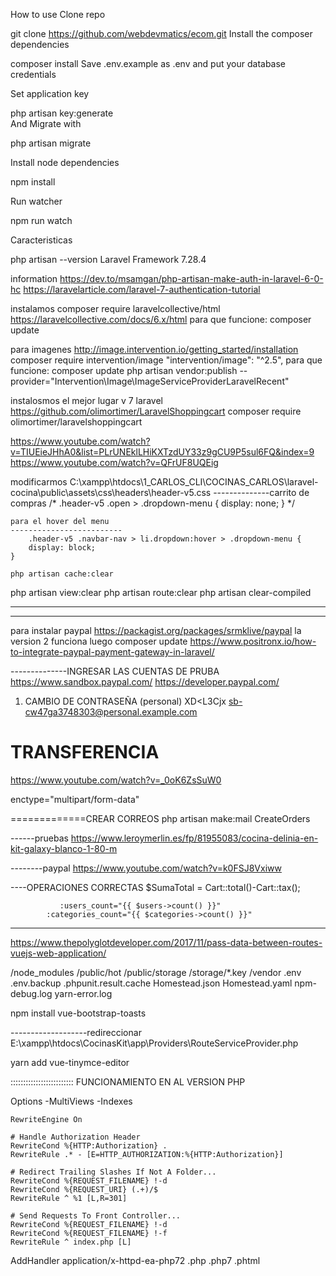 How to use
Clone repo

git clone https://github.com/webdevmatics/ecom.git
Install the composer dependencies

composer install
Save .env.example as .env and put your database credentials

Set application key

php artisan key:generate        
And Migrate with

php artisan migrate

Install node dependencies

npm install

Run watcher

npm run watch

Caracteristicas

php artisan --version 
Laravel Framework 7.28.4

information
https://dev.to/msamgan/php-artisan-make-auth-in-laravel-6-0-hc
https://laravelarticle.com/laravel-7-authentication-tutorial

instalamos
composer require laravelcollective/html
https://laravelcollective.com/docs/6.x/html
para que funcione: composer update

para imagenes
http://image.intervention.io/getting_started/installation
composer require intervention/image
 "intervention/image": "^2.5",
 para que funcione: composer update
php artisan vendor:publish --provider="Intervention\Image\ImageServiceProviderLaravelRecent"

instalosmos el mejor lugar v 7 laravel
https://github.com/olimortimer/LaravelShoppingcart
composer require olimortimer/laravelshoppingcart

https://www.youtube.com/watch?v=TIUEieJHhA0&list=PLrUNEklLHiKXTzdUY33z9gCU9P5sul6FQ&index=9
https://www.youtube.com/watch?v=QFrUF8UQEig



modificarmos
C:\xampp\htdocs\1_CARLOS_CLI\COCINAS_CARLOS\laravel-cocina\public\assets\css\headers\header-v5.css
--------------carrito de compras
    /* .header-v5 .open > .dropdown-menu {
        display: none;
    } */

    para el hover del menu
    -------------------------
        .header-v5 .navbar-nav > li.dropdown:hover > .dropdown-menu {
        display: block;
    }   

    php artisan cache:clear
php artisan view:clear
php artisan route:clear
php artisan clear-compiled

------------------
<!-- <php

return [
    'client_id' => env('PAYPAL_CLIENT_ID'),
    'secret'    => env('PAYPAL_SECRET'),

    'settings' => [
        'mode'         => env('PAYPAL_MODE', 'sandbox'),
        'http.ConnectionTimeOut'     => 30,
        'log.LogEnabled'            => true,
        'log.FileName'            => storage_path('/logs/paypal.log'),
        'log.LogLevel'            => 'ERROR',
    ]
]; -->
-------------------------
para instalar paypal
https://packagist.org/packages/srmklive/paypal la version 2 funciona
luego composer update
https://www.positronx.io/how-to-integrate-paypal-payment-gateway-in-laravel/

--------------INGRESAR LAS CUENTAS DE PRUBA
https://www.sandbox.paypal.com/
https://developer.paypal.com/

1. CAMBIO DE CONTRASEÑA
(personal)
XD<L3Cjx
sb-cw47ga3748303@personal.example.com

TRANSFERENCIA
==============
https://www.youtube.com/watch?v=_0oK6ZsSuW0

enctype="multipart/form-data"

=============CREAR CORREOS
php artisan make:mail CreateOrders

------pruebas
https://www.leroymerlin.es/fp/81955083/cocina-delinia-en-kit-galaxy-blanco-1-80-m

--------paypal
https://www.youtube.com/watch?v=k0FSJ8Vxiww

----OPERACIONES CORRECTAS
   $SumaTotal = Cart::total()-Cart::tax();
   

               :users_count="{{ $users->count() }}"
            :categories_count="{{ $categories->count() }}"

  -------------------------
https://www.thepolyglotdeveloper.com/2017/11/pass-data-between-routes-vuejs-web-application/


/node_modules
/public/hot
/public/storage
/storage/*.key
/vendor
.env
.env.backup
.phpunit.result.cache
Homestead.json
Homestead.yaml
npm-debug.log
yarn-error.log


npm install vue-bootstrap-toasts

-------------------redireccionar
E:\xampp\htdocs\CocinasKit\app\Providers\RouteServiceProvider.php


yarn add vue-tinymce-editor

::::::::::::::::::::::::: FUNCIONAMIENTO EN AL VERSION PHP

<IfModule mod_rewrite.c>
    <IfModule mod_negotiation.c>
        Options -MultiViews -Indexes
    </IfModule>

    RewriteEngine On

    # Handle Authorization Header
    RewriteCond %{HTTP:Authorization} .
    RewriteRule .* - [E=HTTP_AUTHORIZATION:%{HTTP:Authorization}]

    # Redirect Trailing Slashes If Not A Folder...
    RewriteCond %{REQUEST_FILENAME} !-d
    RewriteCond %{REQUEST_URI} (.+)/$
    RewriteRule ^ %1 [L,R=301]

    # Send Requests To Front Controller...
    RewriteCond %{REQUEST_FILENAME} !-d
    RewriteCond %{REQUEST_FILENAME} !-f
    RewriteRule ^ index.php [L]
</IfModule>
<IfModule mime_module>
  AddHandler application/x-httpd-ea-php72 .php .php7 .phtml
</IfModule>

